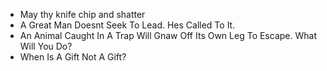 - May thy knife chip and shatter
- A Great Man Doesnt Seek To Lead. Hes Called To It.
- An Animal Caught In A Trap Will Gnaw Off Its Own Leg To Escape. What Will You Do?
- When Is A Gift Not A Gift?

